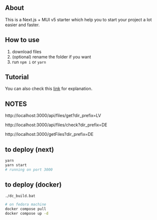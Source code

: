 ## About

This is a Next.js + MUI v5 starter which help you to start your project a lot easier and faster.

## How to use

1. download files
2. (optional) rename the folder if you want
3. run `npm i` or `yarn`

## Tutorial

You can also check this [link](https://dev.to/hajhosein/nextjs-mui-v5-tutorial-2k35) for explanation.

## NOTES

http://localhost:3000/api/files/get?dir_prefix=LV

http://localhost:3000/api/files/check?dir_prefix=DE

http://localhost:3000/getFiles?dir_prefix=DE

## to deploy (next)

```bash
yarn
yarn start
# running on port 3000
```

## to deploy (docker)

```bash
./dc_build.bat

# on fedora machine
docker compose pull
docker compose up -d
```

